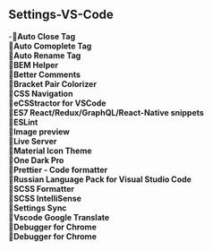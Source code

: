 ## Settings-VS-Code

-:black_square_button:**Auto Close Tag**    
:black_square_button:**Auto Comoplete Tag**    
:black_square_button:**Auto Rename Tag**    
:black_square_button:**BEM Helper**    
:black_square_button:**Better Comments**    
:black_square_button:**Bracket Pair Colorizer**    
:black_square_button:**CSS Navigation**    
:black_square_button:**eCSStractor for VSCode**    
:black_square_button:**ES7 React/Redux/GraphQL/React-Native snippets**    
:black_square_button:**ESLint**    
:black_square_button:**Image preview**    
:black_square_button:**Live Server**    
:black_square_button:**Material Icon Theme**    
:black_square_button:**One Dark Pro**    
:black_square_button:**Prettier - Code formatter**    
:black_square_button:**Russian Language Pack for Visual Studio Code**    
:black_square_button:**SCSS Formatter**    
:black_square_button:**SCSS IntelliSense**    
:black_square_button:**Settings Sync**    
:black_square_button:**Vscode Google Translate**    
:black_square_button:**Debugger for Chrome**    
:black_square_button:**Debugger for Chrome**     
